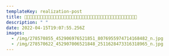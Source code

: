 ```yaml
---
templateKey: realization-post
title: 🌸🌸🌸🌸🌸🌸🌸🌸🌸🌸🌸🌸🌸🌸🌸🌸🌸🌸🌸🌸🌸🌸🌸🌸🌸🌸🌸🌸🌸🌸🌸🌸🌸🌸🌸🌸🌸🌸🌸🌸🌸🌸🌸
description: " "
date: 2022-04-15T19:07:55.256Z
images:
  - /img/278570855_452906976521851_8076955974714168482_n.jpg
  - /img/278570622_452907006521848_2511628473316318965_n.jpg
---
```


